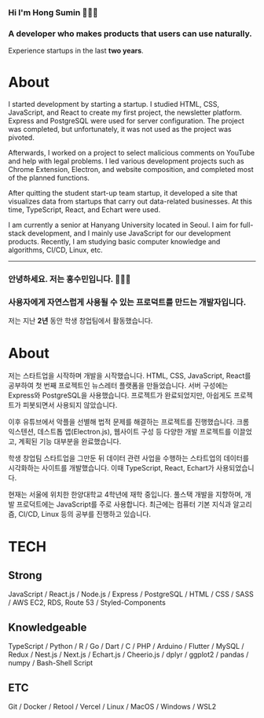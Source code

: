 ### Hi I'm Hong Sumin 🧑🏻‍💻
### A developer who makes products that users can use naturally.
Experience startups in the last <strong>two years</strong>. 

# About

I started development by starting a startup. I studied HTML, CSS, JavaScript, and React to create my first project, the newsletter platform. Express and PostgreSQL were used for server configuration. The project was completed, but unfortunately, it was not used as the project was pivoted.

Afterwards, I worked on a project to select malicious comments on YouTube and help with legal problems. I led various development projects such as Chrome Extension, Electron, and website composition, and completed most of the planned functions.

After quitting the student start-up team startup, it developed a site that visualizes data from startups that carry out data-related businesses. At this time, TypeScript, React, and Echart were used.

I am currently a senior at Hanyang University located in Seoul. I aim for full-stack development, and I mainly use JavaScript for our development products.
Recently, I am studying basic computer knowledge and algorithms, CI/CD, Linux, etc.

***

### 안녕하세요. 저는 홍수민입니다. 🧑🏻‍💻
### 사용자에게 자연스럽게 사용될 수 있는 프로덕트를 만드는 개발자입니다.
저는 지난 <strong>2년</strong> 동안 학생 창업팀에서 활동했습니다. 

# About

저는 스타트업을 시작하며 개발을 시작했습니다. HTML, CSS, JavaScript, React를 공부하여 첫 번째 프로젝트인 뉴스레터 플랫폼을 만들었습니다. 서버 구성에는 Express와 PostgreSQL을 사용했습니다. 프로젝트가 완료되었지만, 아쉽게도 프로젝트가 피봇되면서 사용되지 않았습니다.

이후 유튜브에서 악플을 선별해 법적 문제를 해결하는 프로젝트를 진행했습니다. 크롬 익스텐션, 데스트톱 앱(Electron.js), 웹사이트 구성 등 다양한 개발 프로젝트를 이끌었고, 계획된 기능 대부분을 완료했습니다.

학생 창업팀 스타트업을 그만둔 뒤 데이터 관련 사업을 수행하는 스타트업의 데이터를 시각화하는 사이트를 개발했습니다. 이때 TypeScript, React, Echart가 사용되었습니다.

현재는 서울에 위치한 한양대학교 4학년에 재학 중입니다. 풀스택 개발을 지향하며, 개발 프로덕트에는 JavaScript를 주로 사용합니다.
최근에는 컴퓨터 기본 지식과 알고리즘, CI/CD, Linux 등의 공부를 진행하고 있습니다.


# TECH
## Strong

JavaScript / React.js / Node.js / Express / PostgreSQL / HTML / CSS / SASS / AWS EC2, RDS, Route 53 / Styled-Components

## Knowledgeable

TypeScript / Python / R / Go / Dart / C / PHP / Arduino / Flutter / MySQL / Redux /
Nest.js / Next.js / Echart.js / Cheerio.js / dplyr / ggplot2 / pandas / numpy / Bash-Shell Script

## ETC

Git / Docker / Retool / Vercel / Linux / MacOS / Windows / WSL2
